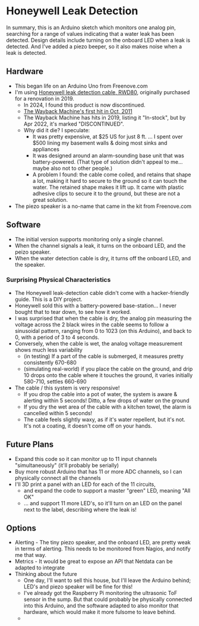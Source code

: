 # Honeywell Leak Detection

In summary, this is an Arduino sketch which monitors one analog pin, searching for a range of values indicating that a water leak has been detected.  Design details include turning on the onboard LED when a leak is detected. And I've added a piezo beeper, so it also makes noise when a leak is detected.

## Hardware

* This began life on an Arduino Uno from Freenove.com
* I'm using [Honeywell leak detection cable, RWD80](https://www.honeywellstore.com/store/products/honeywell-water-defense-leak-sensing-alarm-extension-cable.htm), originally purchased for a renovation in 2019.  
    * In 2024, I found this product is now discontinued.
    * [The Wayback Machine's first hit in Oct, 2011](http://web.archive.org/web/20111014084931/https://www.honeywellstore.com/store/products/honeywell-water-defense-leak-sensing-alarm-extension-cable.htm)
    * The Wayback Machine has hits in 2019, listing it "In-stock", but by Apr 2022, it's marked "DISCONTINUED". 
    * Why did it die?  I speculate:
        * It was pretty expensive, at $25 US for just 8 ft. ... I spent over $500 lining my basement walls & doing most sinks and appliances
        * It was designed around an alarm-sounding base unit that was battery-powered.  (That type of solution didn't appeal to me... maybe also not to other people.)
        * A problem I found: the cable come coiled, and retains that shape a lot, making it hard to secure to the ground so it can touch the water.  The retained shape makes it lift up. It came with plastic adhesive clips to secure it to the ground, but these are not a great solution.
* The piezo speaker is a no-name that came in the kit from Freenove.com

## Software

* The initial version supports monitoring only a single channel. 
* When the channel signals a leak, it turns on the onboard LED, and the peizo speaker.
* When the water detection cable is dry, it turns off the onboard LED, and the speaker.

### Surprising Physical Characteristics

* The Honeywell leak-detection cable didn't come with a hacker-friendly guide. This is a DIY project. 
* Honeywell sold this with a battery-powered base-station... I never bought that to tear down, to see how it worked.
* I was surprised that when the cable is dry, the analog pin measuring the voltage across the 2 black wires in the cable seems to follow a sinusoidal pattern, ranging from 0 to 1023 (on this Arduino), and back to 0, with a period of 3 to 4 seconds.
* Conversely, when the cable is wet, the analog voltage measurement shows much less variability
    * (in testing) If a part of the cable is submerged, it measures pretty consistently 670-680
    * (simulating real-world) if you place the cable on the ground, and drip 10 drops onto the cable where it touches the ground, it varies initially 580-710, settles 660-690
* The cable / this system is very responsive!  
    * If you drop the cable into a pot of water, the system is aware & alerting within 5 seconds! Ditto, a few drops of water on the ground
    * If you dry the wet area of the cable with a kitchen towel, the alarm is cancelled within 5 seconds!
    * The cable feels slightly waxy, as if it's water repellent, but it's not.  It's not a coating, it doesn't come off on your hands.
    

## Future Plans

* Expand this code so it can monitor up to 11 input channels "simultaneously" (it'll probably be serially) 
* Buy more robust Arduino that has 11 or more ADC channels, so I can physically connect all the channels
* I'll 3D print a panel with an LED for each of the 11 circuits, 
    * and expand the code to support a master "green" LED, meaning "All OK"
    * ... and support 11 more LED's, so it'll turn on an LED on the panel next to the label, describing where the leak is!

## Options

* Alerting - The tiny piezo speaker, and the onboard LED, are pretty weak in terms of alerting. This needs to be monitored from Nagios, and notify me that way.
* Metrics - It would be great to expose an API that Netdata can be adapted to integrate
* Thinking about the future 
    * One day, I'll want to sell this house, but I'll leave the Arduino behind; LED's and piezo speaker will be fine for this!
    * I've already got the Raspberry Pi monitoring the ultrasonic ToF sensor in the sump.  But that could probably be physically connected into this Arduino, and the software adapted to also monitor that hardware, which would make it more fulsome to leave behind.
    * 
